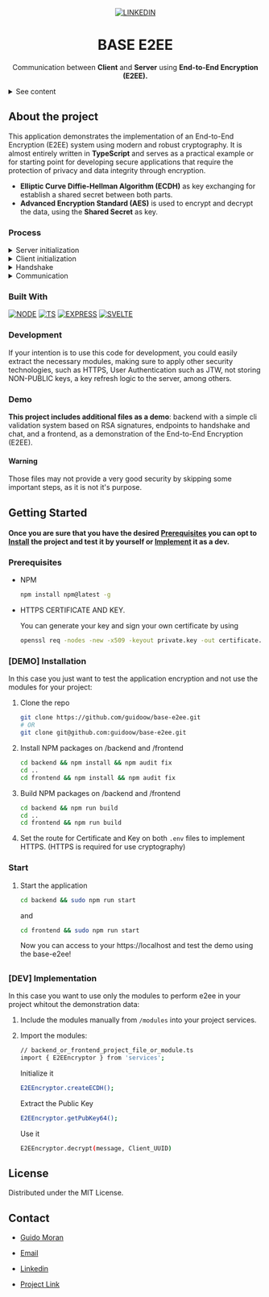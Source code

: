 <span name="top">

<div align="center">

[![LINKEDIN]][LINKEDIN-URL]

  <h1 align="center">BASE E2EE</h1>
  <p align="center" >Communication between <strong>Client</strong> and <strong>Server</strong> using <strong>End-to-End Encryption (E2EE).</strong><p>

</div>

<details>
  <summary>See content</summary>
  <ol>
    <li>
      <a href="#about-the-project">About The Project</a>
      <ul>
        <li><a href="#process">Process</a></li>
        <li><a href="#built-with">Built With</a></li>
        <li><a href="#demo">Demo</a></li>
        <li><a href="#development">Development</a></li>
      </ul>
    </li>
    <li>
      <a href="#getting-started">Getting Started</a>
      <ul>
        <li><a href="#prerequisites">Prerequisites</a></li>
        <li><a href="#[demo]-installation">Installation for test</a></li>
        >  <a href="#start">Start</a>
        <li><a href="#[dev]-implementation">Implementation for dev</a></li>
      </ul>
    </li>
    <li><a href="#license">License</a></li>
    <li><a href="#contact">Contact</a></li>
  </ol>
</details>

## About the project

This application demonstrates the implementation of an End-to-End Encryption (E2EE) system using modern and robust cryptography. It is almost entirely written in <strong>TypeScript</strong> and serves as a practical example or for starting point for developing secure applications that require the protection of privacy and data integrity through encryption.

<ul>
    <li>
        <strong>Elliptic Curve Diffie-Hellman Algorithm (ECDH)</strong> as key exchanging for establish a shared secret between both parts.
    </li>
    <li>
        <strong>Advanced Encryption Standard (AES)</strong> is used to encrypt and decrypt the data, using the <strong>Shared Secret</strong> as key.
    </li>
</ul>

### Process

<details>
  <summary>Server initialization</summary>
  <ol>
    <li>Starts creating its own ECHD key exchange object (KEO).</li>
    <li>Serve on HTTPS endpoints.</li>
  </ol>
</details>

<details>
  <summary>Client initialization</summary>
  <ol>
    <li>Client generates ECDH object or Key Exchange Object.</li>
    <li>Client generates RSA Key pair.</li>
  </ol>
</details>

<details>
  <summary>Handshake</summary>
  <ol>
    <li>Send a POST request including RSA PubKey and ECDH PubKey.</li>
    <li>Server store the keys, then return its ECDH PubKey and a new UUID for Authenticate the client.</li>
    <li>Client store server PubKey and the UUID.</li>
  </ol>
</details>

<details>
  <summary>Communication</summary>
  <ol>
    <li>Client compute the shared secret.</li>
    <li>Client encrypt (ECDH) the message.</li>
    <li>Client signs (RSA) the encrypted message.</li>
    <li>Client set headers 'UUID' and 'SIGNATURE' in Base64.</li>
    <li>Client send the encrypted message to the server.</li>
    <li>Server middleware checks the signature.</li>
    <li>Server middleware decrypt the message.</li>
    <li>Server reads the message and set a new one.</li>
    <li>Server encrypt the message and returns it.</li>
    <li>Client decrypt the message and display it.</li>
    </ol>
</details>

### Built With

[![NODE]][NODE-URL]
[![TS]][TS-URL]
[![EXPRESS]][EXPRESS-URL]
[![SVELTE]][SVELTE-URL]

### Development

If your intention is to use this code for development, you could easily extract the necessary modules, making sure to apply other security technologies, such as HTTPS, User Authentication such as JTW, not storing NON-PUBLIC keys, a key refresh logic to the server, among others.

### Demo

<strong>This project includes additional files as a demo</strong>: backend with a simple cli validation system based on RSA signatures, endpoints to handshake and chat, and a frontend, as a demonstration of the End-to-End Encryption (E2EE).

#### Warning

Those files may not provide a very good security by skipping some important steps, as it is not it's purpose.

## Getting Started

#### Once you are sure that you have the desired <a href="#prerequisites">Prerequisites</a> you can opt to <a href="#demo-installation">Install</a> the project and test it by yourself or <a href="#dev-implementation">Implement</a> it as a dev.

### Prerequisites

- NPM

  ```sh
  npm install npm@latest -g
  ```

- HTTPS CERTIFICATE AND KEY.

  You can generate your key and sign your own certificate by using

  ```sh
  openssl req -nodes -new -x509 -keyout private.key -out certificate.crt -days 365
  ```

### [DEMO] Installation

In this case you just want to test the application encryption and not use the modules for your project:

1. Clone the repo

   ```sh
   git clone https://github.com/guidoow/base-e2ee.git
   # OR
   git clone git@github.com:guidoow/base-e2ee.git
   ```

2. Install NPM packages
   on /backend and /frontend

   ```sh
   cd backend && npm install && npm audit fix
   cd ..
   cd frontend && npm install && npm audit fix
   ```

3. Build NPM packages
   on /backend and /frontend

   ```sh
   cd backend && npm run build
   cd ..
   cd frontend && npm run build
   ```

4. Set the route for Certificate and
   Key on both `.env` files to implement HTTPS.
   (HTTPS is required for use cryptography)

### Start

1. Start the application

   ```sh
   cd backend && sudo npm run start
   ```

   and

   ```sh
   cd frontend && sudo npm run start
   ```

   Now you can access to your https://localhost and test the demo using the base-e2ee!

##

### [DEV] Implementation

In this case you want to use only the modules to perform e2ee in your project whitout the demonstration data:

1. Include the modules manually from `/modules` into your project services.

2. Import the modules:

   ```sh
   // backend_or_frontend_project_file_or_module.ts
   import { E2EEncryptor } from 'services';
   ```

   Initialize it

   ```sh
   E2EEncryptor.createECDH();
   ```

   Extract the Public Key

   ```sh
   E2EEncryptor.getPubKey64();
   ```

   Use it

   ```sh
   E2EEncryptor.decrypt(message, Client_UUID)
   ```

## License

Distributed under the MIT License.

## Contact

- [Guido Moran](https://guidoow.github.io)

- [Email](mailto:guidomoran.ap@gmail.com)

- [Linkedin][LINKEDIN-URL]

- [Project Link](https://github.com/Guidoow/BASE-E2EE)

[LINKEDIN]: https://img.shields.io/badge/-LinkedIn-black.svg?style=for-the-badge&logo=linkedin&colorB=555
[LINKEDIN-URL]: https://linkedin.com/in/guidoow
[NEST]: https://img.shields.io/badge/NEST-white?style=for-the-badge&logo=nestjs&logoColor=e0234e
[NEST-URL]: https://nestjs.com/
[TS]: https://img.shields.io/badge/TYPESCRIPT-%23007ACC.svg?style=for-the-badge&logo=typescript&logoColor=white
[TS-URL]: https://www.typescriptlang.org/
[NODE]: https://img.shields.io/badge/NODE.js-6DA55F?style=for-the-badge&logo=node.js&logoColor=white
[NODE-URL]: https://nodejs.org/en
[SVELTE]: https://img.shields.io/badge/SVELTE-white?style=for-the-badge&logo=svelte
[SVELTE-URL]: https://svelte.dev/
[EXPRESS]: https://img.shields.io/badge/EXPRESS-%23404d59.svg?style=for-the-badge&logo=express&logoColor=%2361DAFB
[EXPRESS-URL]: https://expressjs.com/
